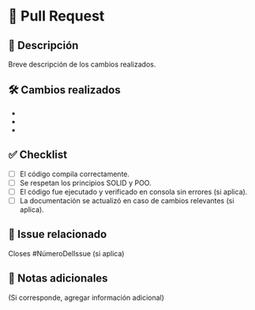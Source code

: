 # 🧪 Pull Request

## 📌 Descripción
Breve descripción de los cambios realizados.

## 🛠 Cambios realizados
- 
-
-

## ✅ Checklist
- [ ] El código compila correctamente.
- [ ] Se respetan los principios SOLID y POO.
- [ ] El código fue ejecutado y verificado en consola sin errores (si aplica).
- [ ] La documentación se actualizó en caso de cambios relevantes (si aplica).

## 🧩 Issue relacionado
Closes #NúmeroDelIssue (si aplica)

## 📝 Notas adicionales
(Si corresponde, agregar información adicional)